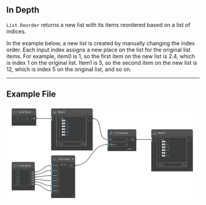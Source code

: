 ## In Depth
`List.Reorder` returns a new list with its items reordered based on a list of indices.

In the example below, a new list is created by manually changing the index order. Each input index assigns a new place on the list for the original list items. For example, item0 is 1, so the first item on the new list is 2.4, which is index 1 on the original list. Item1 is 5, so the second item on the new list is 12, which is index 5 on the original list, and so on.
___
## Example File

![List.Reorder](./DSCore.List.Reorder_img.jpg)